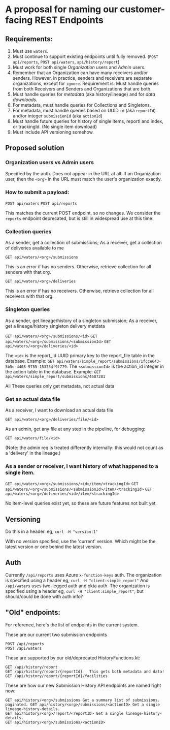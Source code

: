 # A proposal for naming our customer-facing REST Endpoints

## Requirements:

1. Must use `waters`.
2. Must continue to support existing endpoints until fully removed. (`POST api/reports`, `POST api/waters`, `api/history/report`)
3. Must work for both single _Organization_ users and _Admin_ users.
4. Remember that an Organization can have many receivers and/or senders.   However, in practice, senders and receivers are separate organizations, except for `ignore`.  Requirement is: Must handle queries from both Receivers and Senders and Organizations that are both.
5. Must handle queries for _metadata_ (aka history/lineage) and for _data downloads_.
6. For metadata, must handle queries for Collections and Singletons.
7. For metadata, must handle queries based on UUID `id` (aka `reportId`) and/or integer `submissionId` (aka `actionId`)
8. Must handle future queries for history of single items, reportI and index, or trackingId.  (No single item download)
9. Must include API versioning somehow.

## Proposed solution

### Organization users vs Admin users

Specified by the auth.  Does not appear in the URL at all.  If an Organization user, then the `<org>` in the URL must match the user's organization exactly.

### How to submit a payload:

`POST api/waters`
`POST api/reports`

This matches the current POST endpoint, so no changes.  We consider the `reports` endpoint deprecated, but is still in widespread use at this time.

### Collection queries

As a sender, get a collection of submissions; As a receiver, get a collection of deliveries available to me

`GET api/waters/<org>/submissions`

This is an error if <org> has no senders.  Otherwise, retrieve collection for all senders with that org.

`GET api/waters/<org>/deliveries`

This is an error if <org> has no receivers.  Otherwise, retrieve collection for all receivers with that org.

### Singleton queries

As a sender, get lineage/history of a singleton submission; As a receiver, get a lineage/history singleton delivery metdata 

`GET api/waters/<org>/submissions/<id>`
`GET api/waters/<org>/submissions/<submissionId>`
`GET api/waters/<org>/deliveries/<id>`

The `<id>` is the report_id UUID primary key to the report_file table in the database.  Example:  `GET api/waters/simple_report/submissions/1fcce643-5b5e-4408-9755-153754f9f779`.
The `<submissionId>` is the action_id integer in the action table in the database.  Example: `GET api/waters/simple_report/submissions/4687281`

All These queries only get metadata, not actual data

### Get an actual data file

As a receiver, I want to download an actual data file

`GET api/waters/<org>/deliveries/file/<id>`

As an admin, get any file at any step in the pipeline, for debugging:

`GET api/waters/file/<id>`

(Note: the admin req is treated differently internally: this would not count as a 'delivery' in the lineage.)

### As a sender or receiver, I want history of what happened to a single item.

`GET api/waters/<org>/submissions/<id>/item/<trackingId>`
`GET api/waters/<org>/submissions/<submissionId>/item/<trackingId>`
`GET api/waters/<org>/deliveries/<id>/item/<trackingId>`

No item-level queries exist yet, so these are future features not built yet.

## Versioning

Do this in a header.  eg, `curl -H "version:1"`

With no version specified, use the 'current' version. Which might be the latest version or one behind the latest version.

## Auth 

Currently
`/api/reports` uses Azure `x-function-keys` auth.  The organization is specified using a header eg, `curl -H "client:simple_report"`
And `/api/waters` uses two-legged auth and okta auth.  The organization is specified using a header eg, `curl -H "client:simple_report"`, but should/could be done with auth info?


## "Old" endpoints:
For reference, here's the list of endpoints in the current system.

These are our current two submission endpoints
```
POST /api/reports
POST /api/waters
```
These are supported by our old/deprecated HistoryFunctions.kt:
```
GET /api/history/report
GET /api/history/report/{reportId}   This gets both metadata and data!
GET /api/history/report/{reportId}/facilities
```
These are how our new Submission History API endpoints are named right now:
```
GET api/history/<org>/submissions Get a summary list of submissions. paginated. GET api/history/<org>/submissions/<actionID> Get a single lineage-history-details.
GET api/history/<org>/report/<reportID> Get a single lineage-history-details.
GET api/history/<org>/submissions/<actionID>
```
